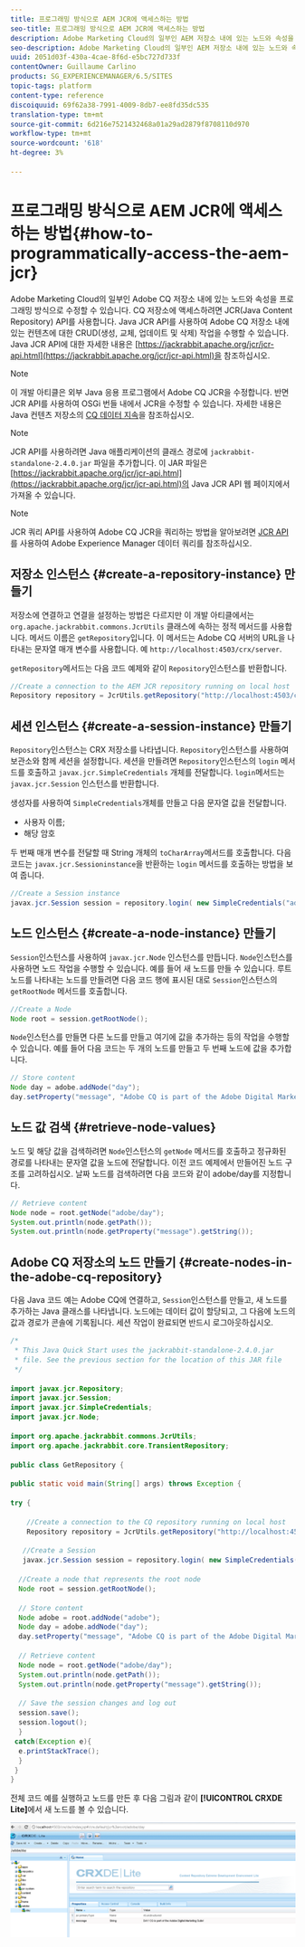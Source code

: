 ```yaml
---
title: 프로그래밍 방식으로 AEM JCR에 액세스하는 방법
seo-title: 프로그래밍 방식으로 AEM JCR에 액세스하는 방법
description: Adobe Marketing Cloud의 일부인 AEM 저장소 내에 있는 노드와 속성을 프로그래밍 방식으로 수정할 수 있습니다
seo-description: Adobe Marketing Cloud의 일부인 AEM 저장소 내에 있는 노드와 속성을 프로그래밍 방식으로 수정할 수 있습니다
uuid: 2051d03f-430a-4cae-8f6d-e5bc727d733f
contentOwner: Guillaume Carlino
products: SG_EXPERIENCEMANAGER/6.5/SITES
topic-tags: platform
content-type: reference
discoiquuid: 69f62a38-7991-4009-8db7-ee8fd35dc535
translation-type: tm+mt
source-git-commit: 6d216e7521432468a01a29ad2879f8708110d970
workflow-type: tm+mt
source-wordcount: '618'
ht-degree: 3%

---
```



# 프로그래밍 방식으로 AEM JCR에 액세스하는 방법{#how-to-programmatically-access-the-aem-jcr}

Adobe Marketing Cloud의 일부인 Adobe CQ 저장소 내에 있는 노드와 속성을 프로그래밍 방식으로 수정할 수 있습니다. CQ 저장소에 액세스하려면 JCR(Java Content Repository) API를 사용합니다. Java JCR API를 사용하여 Adobe CQ 저장소 내에 있는 컨텐츠에 대한 CRUD(생성, 교체, 업데이트 및 삭제) 작업을 수행할 수 있습니다. Java JCR API에 대한 자세한 내용은 [https://jackrabbit.apache.org/jcr/jcr-api.html](https://jackrabbit.apache.org/jcr/jcr-api.html)을 참조하십시오.

>[!NOTE]
>
>이 개발 아티클은 외부 Java 응용 프로그램에서 Adobe CQ JCR을 수정합니다. 반면 JCR API를 사용하여 OSGi 번들 내에서 JCR을 수정할 수 있습니다. 자세한 내용은 Java 컨텐츠 저장소의 [CQ 데이터 지속](https://helpx.adobe.com/experience-manager/using/persisting-cq-data-java-content1.html)을 참조하십시오.

>[!NOTE]
>
>JCR API를 사용하려면 Java 애플리케이션의 클래스 경로에 `jackrabbit-standalone-2.4.0.jar` 파일을 추가합니다. 이 JAR 파일은 [https://jackrabbit.apache.org/jcr/jcr-api.html](https://jackrabbit.apache.org/jcr/jcr-api.html)의 Java JCR API 웹 페이지에서 가져올 수 있습니다.

>[!NOTE]
>
>JCR 쿼리 API를 사용하여 Adobe CQ JCR을 쿼리하는 방법을 알아보려면 [JCR API](https://helpx.adobe.com/experience-manager/using/querying-experience-manager-data-using1.html)를 사용하여 Adobe Experience Manager 데이터 쿼리를 참조하십시오.

## 저장소 인스턴스 {#create-a-repository-instance} 만들기

저장소에 연결하고 연결을 설정하는 방법은 다르지만 이 개발 아티클에서는 `org.apache.jackrabbit.commons.JcrUtils` 클래스에 속하는 정적 메서드를 사용합니다. 메서드 이름은 `getRepository`입니다. 이 메서드는 Adobe CQ 서버의 URL을 나타내는 문자열 매개 변수를 사용합니다. 예 `http://localhost:4503/crx/server`.

`getRepository`메서드는 다음 코드 예제와 같이 `Repository`인스턴스를 반환합니다.

```java
//Create a connection to the AEM JCR repository running on local host
Repository repository = JcrUtils.getRepository("http://localhost:4503/crx/server");
```

## 세션 인스턴스 {#create-a-session-instance} 만들기

`Repository`인스턴스는 CRX 저장소를 나타냅니다. `Repository`인스턴스를 사용하여 보관소와 함께 세션을 설정합니다. 세션을 만들려면 `Repository`인스턴스의 `login` 메서드를 호출하고 `javax.jcr.SimpleCredentials` 개체를 전달합니다. `login`메서드는 `javax.jcr.Session` 인스턴스를 반환합니다.

생성자를 사용하여 `SimpleCredentials`개체를 만들고 다음 문자열 값을 전달합니다.

* 사용자 이름;
* 해당 암호

두 번째 매개 변수를 전달할 때 String 개체의 `toCharArray`메서드를 호출합니다. 다음 코드는 `javax.jcr.Sessioninstance`을 반환하는 `login` 메서드를 호출하는 방법을 보여 줍니다.

```java
//Create a Session instance
javax.jcr.Session session = repository.login( new SimpleCredentials("admin", "admin".toCharArray()));
```

## 노드 인스턴스 {#create-a-node-instance} 만들기

`Session`인스턴스를 사용하여 `javax.jcr.Node` 인스턴스를 만듭니다. `Node`인스턴스를 사용하면 노드 작업을 수행할 수 있습니다. 예를 들어 새 노드를 만들 수 있습니다. 루트 노드를 나타내는 노드를 만들려면 다음 코드 행에 표시된 대로 `Session`인스턴스의 `getRootNode` 메서드를 호출합니다.

```java
//Create a Node
Node root = session.getRootNode();
```

`Node`인스턴스를 만들면 다른 노드를 만들고 여기에 값을 추가하는 등의 작업을 수행할 수 있습니다. 예를 들어 다음 코드는 두 개의 노드를 만들고 두 번째 노드에 값을 추가합니다.

```java
// Store content
Node day = adobe.addNode("day");
day.setProperty("message", "Adobe CQ is part of the Adobe Digital Marketing Suite!");
```

## 노드 값 검색 {#retrieve-node-values}

노드 및 해당 값을 검색하려면 `Node`인스턴스의 `getNode` 메서드를 호출하고 정규화된 경로를 나타내는 문자열 값을 노드에 전달합니다. 이전 코드 예제에서 만들어진 노드 구조를 고려하십시오. 날짜 노드를 검색하려면 다음 코드와 같이 adobe/day를 지정합니다.

```java
// Retrieve content
Node node = root.getNode("adobe/day");
System.out.println(node.getPath());
System.out.println(node.getProperty("message").getString());
```

## Adobe CQ 저장소의 노드 만들기 {#create-nodes-in-the-adobe-cq-repository}

다음 Java 코드 예는 Adobe CQ에 연결하고, `Session`인스턴스를 만들고, 새 노드를 추가하는 Java 클래스를 나타냅니다. 노드에는 데이터 값이 할당되고, 그 다음에 노드의 값과 경로가 콘솔에 기록됩니다. 세션 작업이 완료되면 반드시 로그아웃하십시오.

```java
/*
 * This Java Quick Start uses the jackrabbit-standalone-2.4.0.jar
 * file. See the previous section for the location of this JAR file
 */

import javax.jcr.Repository;
import javax.jcr.Session;
import javax.jcr.SimpleCredentials;
import javax.jcr.Node;

import org.apache.jackrabbit.commons.JcrUtils;
import org.apache.jackrabbit.core.TransientRepository;

public class GetRepository {

public static void main(String[] args) throws Exception {

try {

    //Create a connection to the CQ repository running on local host
    Repository repository = JcrUtils.getRepository("http://localhost:4503/crx/server");

   //Create a Session
   javax.jcr.Session session = repository.login( new SimpleCredentials("admin", "admin".toCharArray()));

  //Create a node that represents the root node
  Node root = session.getRootNode();

  // Store content
  Node adobe = root.addNode("adobe");
  Node day = adobe.addNode("day");
  day.setProperty("message", "Adobe CQ is part of the Adobe Digital Marketing Suite!");

  // Retrieve content
  Node node = root.getNode("adobe/day");
  System.out.println(node.getPath());
  System.out.println(node.getProperty("message").getString());

  // Save the session changes and log out
  session.save();
  session.logout();
  }
 catch(Exception e){
  e.printStackTrace();
  }
 }
}
```

전체 코드 예를 실행하고 노드를 만든 후 다음 그림과 같이 **[!UICONTROL CRXDE Lite]**&#x200B;에서 새 노드를 볼 수 있습니다.

![chlimage_1-68](assets/chlimage_1-68a.png)

